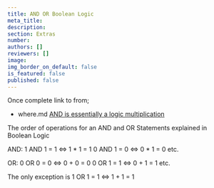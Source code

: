 ```yaml
---
title: AND OR Boolean Logic
meta_title:
description:
section: Extras
number:
authors: []
reviewers: []
image:
img_border_on_default: false
is_featured: false
published: false
---
```

Once complete link to from;
  - where.md  [AND is essentially a logic multiplication](and-or-boolean-logic)


The order of operations for an AND and OR Statements explained in Boolean Logic

AND:
1 AND 1 = 1 <=> 1 * 1 = 1
0 AND 1 = 0 <=> 0 * 1 = 0
etc.

OR:
0 OR 0 = 0 <=> 0 + 0 = 0
0 OR 1 = 1 <=> 0 + 1 = 1
etc.

The only exception is
1 OR 1 = 1 <=> 1 + 1 = 1

